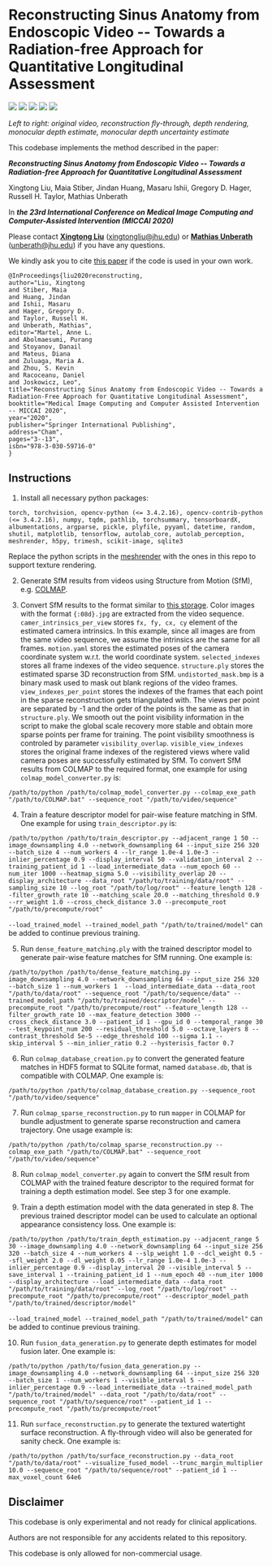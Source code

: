 # Reconstructing Sinus Anatomy from Endoscopic Video -- Towards a Radiation-free Approach for Quantitative Longitudinal Assessment

![](GIFs/1.gif) ![](GIFs/5.gif) ![](GIFs/2.gif) ![](GIFs/3.gif) ![](GIFs/4.gif)

*Left to right: original video, reconstruction fly-through, depth rendering, monocular depth estimate, monocular depth uncertainty estimate*

This codebase implements the method described in the paper:

***Reconstructing Sinus Anatomy from Endoscopic Video -- Towards a Radiation-free Approach for Quantitative Longitudinal Assessment***

Xingtong Liu, Maia Stiber, Jindan Huang, Masaru Ishii, Gregory D. Hager, Russell H. Taylor, Mathias Unberath

In ***the 23rd International Conference on Medical Image Computing and Computer-Assisted Intervention (MICCAI 2020)***

Please contact [**Xingtong Liu**](http://www.cs.jhu.edu/~xingtongl/) (xingtongliu@jhu.edu) or [**Mathias Unberath**](https://www.cs.jhu.edu/faculty/mathias-unberath/) (unberath@jhu.edu) if you have any questions.

We kindly ask you to cite [this paper](https://link.springer.com/chapter/10.1007/978-3-030-59716-0_1) if the code is used in your own work.
```
@InProceedings{liu2020reconstructing,
author="Liu, Xingtong
and Stiber, Maia
and Huang, Jindan
and Ishii, Masaru
and Hager, Gregory D.
and Taylor, Russell H.
and Unberath, Mathias",
editor="Martel, Anne L.
and Abolmaesumi, Purang
and Stoyanov, Danail
and Mateus, Diana
and Zuluaga, Maria A.
and Zhou, S. Kevin
and Racoceanu, Daniel
and Joskowicz, Leo",
title="Reconstructing Sinus Anatomy from Endoscopic Video -- Towards a Radiation-Free Approach for Quantitative Longitudinal Assessment",
booktitle="Medical Image Computing and Computer Assisted Intervention -- MICCAI 2020",
year="2020",
publisher="Springer International Publishing",
address="Cham",
pages="3--13",
isbn="978-3-030-59716-0"
}
```

## Instructions
1. Install all necessary python packages: 
```
torch, torchvision, opencv-python (<= 3.4.2.16), opencv-contrib-python (<= 3.4.2.16), numpy, tqdm, pathlib, torchsummary, tensorboardX, albumentations, argparse, pickle, plyfile, pyyaml, datetime, random, shutil, matplotlib, tensorflow, autolab_core, autolab_perception, meshrender, h5py, trimesh, scikit-image, sqlite3
```
Replace the python scripts in the [meshrender](https://github.com/BerkeleyAutomation/meshrender) with the ones in this repo to support texture rendering.
 
2. Generate SfM results from videos using Structure from Motion (SfM), e.g. [COLMAP](https://colmap.github.io/).

3. Convert SfM results to the format similar to [this storage](https://livejohnshopkins-my.sharepoint.com/:u:/g/personal/xliu89_jh_edu/ER5ght84vKdHmdYrBpS7HCMBQn9Kl152kVTPB5R10ofKDw?e=fY85o6). 
Color images with the format ```{:08d}.jpg``` are extracted from the video sequence. ```camer_intrinsics_per_view``` stores ```fx, fy, cx, cy``` element of the estimated camera intrinsics. In this example, since all images are from the same video sequence, we assume the intrinsics are the same for all frames. 
```motion.yaml``` stores the estimated poses of the camera coordinate system w.r.t. the world coordinate system. ```selected_indexes``` stores all frame indexes of the video sequence. ```structure.ply``` stores the estimated sparse 3D reconstruction from SfM. ```undistorted_mask.bmp``` is a binary mask used to mask out blank regions of the video frames. 
```view_indexes_per_point``` stores the indexes of the frames that each point in the sparse reconstruction gets triangulated with. The views per point are separated by -1 and the order of the points is the same as that in ```structure.ply```. We smooth out the point visibility information in the script to make the global scale recovery more stable and obtain more sparse points per frame for training. 
The point visibility smoothness is controled by parameter ```visibility_overlap```.  ```visible_view_indexes``` stores the original frame indexes of the registered views where valid camera poses are successfully estimated by SfM. To convert SfM results from COLMAP to the required format, one example for using ```colmap_model_converter.py``` is:
```
/path/to/python /path/to/colmap_model_converter.py --colmap_exe_path "/path/to/COLMAP.bat" --sequence_root "/path/to/video/sequence"
```

4. Train a feature descriptor model for pair-wise feature matching in SfM. One example for using ```train_descriptor.py``` is:
```
/path/to/python /path/to/train_descriptor.py --adjacent_range 1 50 --image_downsampling 4.0 --network_downsampling 64 --input_size 256 320 --batch_size 4 --num_workers 4 --lr_range 1.0e-4 1.0e-3 --inlier_percentage 0.9 --display_interval 50 --validation_interval 2 --training_patient_id 1 --load_intermediate_data --num_epoch 60 --num_iter 1000 --heatmap_sigma 5.0 --visibility_overlap 20 --display_architecture --data_root "/path/to/training/data/root" --sampling_size 10 --log_root "/path/to/log/root" --feature_length 128 --filter_growth_rate 10 --matching_scale 20.0 --matching_threshold 0.9 --rr_weight 1.0 --cross_check_distance 3.0 --precompute_root "/path/to/precompute/root"
```
```--load_trained_model --trained_model_path "/path/to/trained/model"``` can be added to continue previous training.

5. Run ```dense_feature_matching.ply``` with the trained descriptor model to generate pair-wise feature matches for SfM running. One example is:
```
/path/to/python /path/to/dense_feature_matching.py --image_downsampling 4.0 --network_downsampling 64 --input_size 256 320 --batch_size 1 --num_workers 1  --load_intermediate_data --data_root "/path/to/data/root" --sequence_root "/path/to/sequence/data" --trained_model_path "/path/to/trained/descriptor/model" --precompute_root "/path/to/precompute/root" --feature_length 128 --filter_growth_rate 10 --max_feature_detection 3000 --cross_check_distance 3.0 --patient_id 1 --gpu_id 0 --temporal_range 30 --test_keypoint_num 200 --residual_threshold 5.0 --octave_layers 8 --contrast_threshold 5e-5 --edge_threshold 100 --sigma 1.1 --skip_interval 5 --min_inlier_ratio 0.2 --hysterisis_factor 0.7     
```

6. Run ```colmap_database_creation.py``` to convert the generated feature matches in HDF5 format to SQLite format, named ```database.db```, that is compatible with COLMAP. One example is:
```
/path/to/python /path/to/colmap_database_creation.py --sequence_root "/path/to/video/sequence"
```

7. Run ```colmap_sparse_reconstruction.py``` to run ```mapper``` in COLMAP for bundle adjustment to generate sparse reconstruction and camera trajectory. One usage example is:
```
/path/to/python /path/to/colmap_sparse_reconstruction.py --colmap_exe_path "/path/to/COLMAP.bat" --sequence_root "/path/to/video/sequence"
```

8.  Run ```colmap_model_converter.py``` again to convert the SfM result from COLMAP with the trained feature descriptor to the required format for training a depth estimation model. See step 3 for one example.

9. Train a depth estimation model with the data generated in step 8. The previous trained descriptor model can be used to calculate an optional appearance consistency loss. One example is:
```
/path/to/python /path/to/train_depth_estimation.py --adjacent_range 5 30 --image_downsampling 4.0 --network_downsampling 64 --input_size 256 320 --batch_size 4 --num_workers 4 --slp_weight 1.0 --dcl_weight 0.5 --sfl_weight 2.0 --dl_weight 0.05 --lr_range 1.0e-4 1.0e-3 --inlier_percentage 0.9 --display_interval 20 --visible_interval 5 --save_interval 1 --training_patient_id 1 --num_epoch 40 --num_iter 1000 --display_architecture --load_intermediate_data --data_root "/path/to/training/data/root" --log_root "/path/to/log/root" --precompute_root "/path/to/precompute/root" --descriptor_model_path "/path/to/trained/descriptor/model"
```
```--load_trained_model --trained_model_path "/path/to/trained/model"``` can be added to continue previous training.

10. Run ```fusion_data_generation.py``` to generate depth estimates for model fusion later. One example is:
```
/path/to/python /path/to/fusion_data_generation.py --image_downsampling 4.0 --network_downsampling 64 --input_size 256 320 --batch_size 1 --num_workers 1 --visible_interval 5 --inlier_percentage 0.9 --load_intermediate_data --trained_model_path "/path/to/trained/model" --data_root "/path/to/data/root" --sequence_root "/path/to/sequence/root" --patient_id 1 --precompute_root "/path/to/precompute/root"
```

11. Run ```surface_reconstruction.py``` to generate the textured watertight surface reconstruction. A fly-through video will also be generated for sanity check. One example is:
```
/path/to/python /path/to/surface_reconstruction.py --data_root "/path/to/data/root" --visualize_fused_model --trunc_margin_multiplier 10.0 --sequence_root "/path/to/sequence/root" --patient_id 1 --max_voxel_count 64e6
```

## Disclaimer

This codebase is only experimental and not ready for clinical applications.

Authors are not responsible for any accidents related to this repository.

This codebase is only allowed for non-commercial usage.
